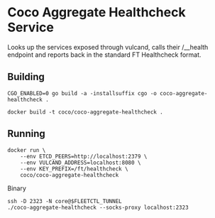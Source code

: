 # Coco Aggregate Healthcheck Service

Looks up the services exposed through vulcand, calls their /__health endpoint and reports back in the standard FT Healthcheck format.

## Building

```
CGO_ENABLED=0 go build -a -installsuffix cgo -o coco-aggregate-healthcheck .

docker build -t coco/coco-aggregate-healthcheck .
```

## Running

```
docker run \
    --env ETCD_PEERS=http://localhost:2379 \
    --env VULCAND_ADDRESS=localhost:8080 \
    --env KEY_PREFIX=/ft/healthcheck \
    coco/coco-aggregate-healthcheck
```

Binary
```
ssh -D 2323 -N core@$FLEETCTL_TUNNEL
./coco-aggregate-healthcheck --socks-proxy localhost:2323
```
